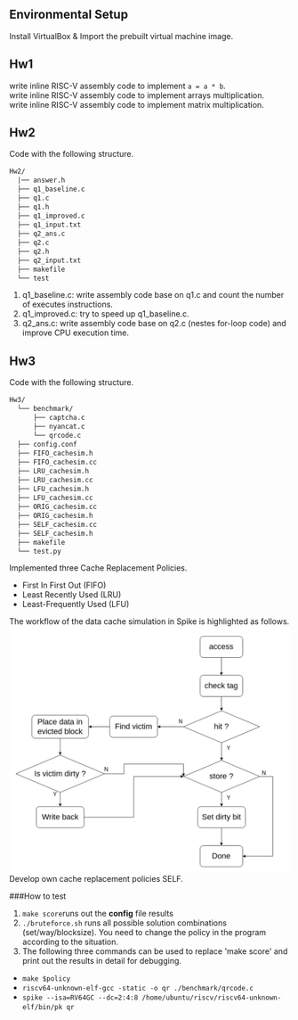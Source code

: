 ## Environmental Setup
Install VirtualBox & Import the prebuilt virtual machine image.

## Hw1
write inline RISC-V assembly code to implement `a = a * b`.
<br>
write inline RISC-V assembly code to implement arrays multiplication.
<br>
write inline RISC-V assembly code to implement matrix multiplication.

## Hw2
Code with the following structure.
```
Hw2/
  |── answer.h
  ├── q1_baseline.c
  ├── q1.c
  ├── q1.h
  ├── q1_improved.c
  ├── q1_input.txt
  ├── q2_ans.c
  ├── q2.c
  ├── q2.h
  ├── q2_input.txt
  ├── makefile
  └── test
```

1. q1_baseline.c: write assembly code base on q1.c and count the number of executes instructions.
2. q1_improved.c: try to speed up q1_baseline.c.
3. q2_ans.c: write assembly code base on q2.c (nestes for-loop code) and improve CPU execution time.

## Hw3
Code with the following structure.
```
Hw3/
  └── benchmark/
      ├── captcha.c
      ├── nyancat.c
      └── qrcode.c
  ├── config.conf
  ├── FIFO_cachesim.h
  ├── FIFO_cachesim.cc
  ├── LRU_cachesim.h
  ├── LRU_cachesim.cc
  ├── LFU_cachesim.h
  ├── LFU_cachesim.cc
  ├── ORIG_cachesim.cc
  ├── ORIG_cachesim.h
  ├── SELF_cachesim.cc
  ├── SELF_cachesim.h
  ├── makefile
  └── test.py
```

Implemented three Cache Replacement Policies.
* First In First Out (FIFO)
* Least Recently Used (LRU)
* Least-Frequently Used (LFU)

The workflow of the data cache simulation in Spike is highlighted as follows.
<br>
![workflow](hw3/workflow.png)
<br>
Develop own cache replacement policies SELF.

###How to test
1. `make score`runs out the **config** file results
2. `./bruteforce.sh` runs all possible solution combinations (set/way/blocksize). You need to change the policy in the program according to the situation.
3. The following three commands can be used to replace 'make score' and print out the results in detail for debugging.
* `make $policy`
* `riscv64-unknown-elf-gcc -static -o qr ./benchmark/qrcode.c`
* `spike --isa=RV64GC --dc=2:4:8 /home/ubuntu/riscv/riscv64-unknown-elf/bin/pk qr`
